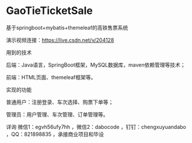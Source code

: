 # GaoTieTicketSale
基于springboot+mybatis+themeleaf的高铁售票系统 

演示视频连接：https://live.csdn.net/v/204128

用到的技术

后端：Java语言，SpringBoot框架，MySQL数据库，maven依赖管理等技术；

前端：HTML页面、themeleaf框架等。

实现的功能

普通用户：注册登录、车次选择、购票下单等；

管理员：用户管理、车次管理、订单管理等。

详询 微信1：egvh56ufy7hh ，微信2：dabocode ，钉钉：chengxuyuandabo ，QQ：821898835 ，承接商业项目和毕设
